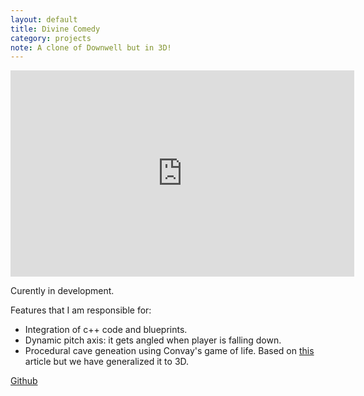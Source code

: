 ```yaml
---
layout: default
title: Divine Comedy
category: projects
note: A clone of Downwell but in 3D!
---
```


<iframe width="550" height="330" src="https://www.youtube.com/embed/Z0pn65BKLTQ" frameborder="0" allowfullscreen></iframe>

Curently in development.

Features that I am responsible for:

* Integration of c++ code and blueprints.
* Dynamic pitch axis: it gets angled when player is falling down. 
* Procedural cave geneation using Convay's game of life. Based on [this](https://gamedevelopment.tutsplus.com/tutorials/generate-random-cave-levels-using-cellular-automata--gamedev-9664) article but we have generalized it to 3D.


[Github](https://github.com/witold-gawlowski/DivineComedy)
